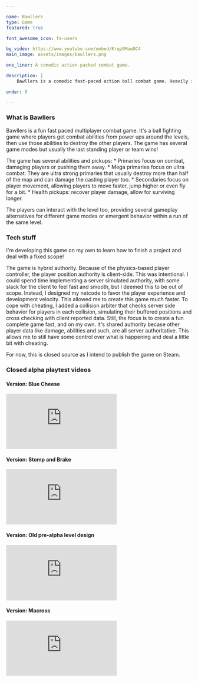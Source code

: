 ```yaml
---

name: Bawllers
type: Game
featured: true

font_awesome_icon: fa-users

bg_video: https://www.youtube.com/embed/Krqz8MaeOC4
main_image: assets/images/bawllers.png

one_liner: A comedic action-packed combat game.

description: |
    Bawllers is a comedic fast-paced action ball combat game. Heavily inspired by Mario Kart, Smash Bros, Golf with Friends and even Team Fortress 2, it is a fun oriented game!

order: 0

---
```


### What is Bawllers

Bawllers is a fun fast paced multiplayer combat game. It's a ball fighting game where players get combat abilities from power ups around the levels, then use those abilities to destroy the other players.
The game has several game modes but usually the last standing player or team wins!

The game has several abilities and pickups: 
    * Primaries focus on combat, damaging players or pushing them away.
    * Mega primaries focus on ultra combat: They are ultra strong primaries that usually destroy more than half of the map and can damage the casting player too.
    * Secondaries focus on player movement, allowing players to move faster, jump higher or even fly for a bit.
    * Health pickups: recover player damage, allow for surviving longer.

The players can interact with the level too, providing several gameplay alternatives for different game modes or emergent behavior within a run of the same level.

### Tech stuff

I'm developing this game on my own to learn how to finish a project and deal with a fixed scope!

The game is hybrid authority. Because of the physics-based player controller, the player position authority is client-side. This was intentional. I could spend time implementing a server simulated authority,
with some slack for the client to feel fast and smooth, but I deemed this to be out of scope. Instead, I designed my netcode to favor the player experience and development velocity. This allowed me to create this game much faster.
To cope with cheating, I added a collision arbiter that checks server side behavior for players in each collision, simulating their buffered positions and cross checking with client reported data.
Still, the focus is to create a fun complete game fast, and on my own. It's shared authority becase other player data like damage, abilities and such, are all server authoritative. This allows me to still have some control over what
is happening and deal a little bit with cheating.

For now, this is closed source as I intend to publish the game on Steam.

### Closed alpha playtest videos

#### Version: Blue Cheese

<div class="video-container">
    <iframe class="video" src="https://www.youtube.com/watch?v=nt9QncL-Cd8" frameborder="0" allowfullscreen></iframe>
</div>
<p></p>

#### Version: Stomp and Brake

<div class="video-container">
    <iframe class="video" src="https://www.youtube.com/watch?v=Krqz8MaeOC4" frameborder="0" allowfullscreen></iframe>
</div>
<p></p>

#### Version: Old pre-alpha level design

<div class="video-container">
    <iframe class="video" src="https://www.youtube.com/watch?v=c8CTHWjEq7w4" frameborder="0" allowfullscreen></iframe>
</div>
<p></p>

#### Version: Macross

<div class="video-container">
    <iframe class="video" src="https://www.youtube.com/watch?v=tnz6hXff5dA" frameborder="0" allowfullscreen></iframe>
</div>
<p></p>
